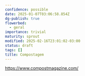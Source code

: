 ```yaml
---
confidence: possible
date: 2025-01-07T03:06:58.854Z
dg-publish: true
flowerbed:
  - geral
importance: trivial
maturity: sprout
modified: 2025-02-16T23:01:02-03:00
status: draft
tags: []
title: Compostagem
---
```


<https://www.compostmagazine.com/>
